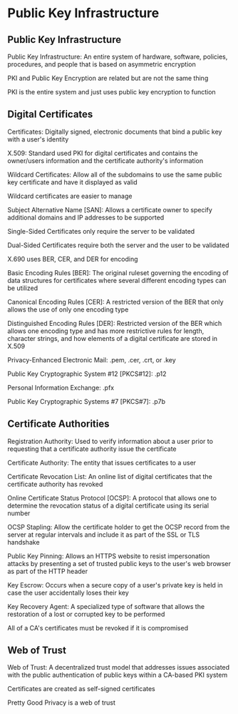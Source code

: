 # Public Key Infrastructure # 

## Public Key Infrastructure ## 

Public Key Infrastructure: An entire system of hardware, software, policies, procedures, and people that is based on asymmetric encryption 

PKI and Public Key Encryption are related but are not the same thing 

PKI is the entire system and just uses public key encryption to function 

## Digital Certificates ## 

Certificates: Digitally signed, electronic documents that bind a public key with a user's identity 

X.509: Standard used PKI for digital certificates and contains the owner/users information and the certificate authority's information 

Wildcard Certificates: Allow all of the subdomains to use the same public key certificate and have it displayed as valid 

Wildcard certificates are easier to manage 

Subject Alternative Name [SAN]: Allows a certificate owner to specify additional domains and IP addresses to be supported 

Single-Sided Certificates only require the server to be validated 

Dual-Sided Certificates require both the server and the user to be validated 

X.690 uses BER, CER, and DER for encoding 

Basic Encoding Rules [BER]: The original ruleset governing the encoding of data structures for certificates where several different encoding types can be utilized 

Canonical Encoding Rules [CER]: A restricted version of the BER that only allows the use of only one encoding type 

Distinguished Encoding Rules [DER]: Restricted version of the BER which allows one encoding type and has more restrictive rules for length, character strings, and how elements of a digital certificate are stored in X.509 

Privacy-Enhanced Electronic Mail: .pem, .cer, .crt, or .key 

Public Key Cryptographic System #12 [PKCS#12]: .p12 

Personal Information Exchange: .pfx 

Public Key Cryptographic Systems #7 [PKCS#7]: .p7b 

## Certificate Authorities ## 

Registration Authority: Used to verify information about a user prior to requesting that a certificate authority issue the certificate 

Certificate Authority: The entity that issues certificates to a user 

Certificate Revocation List: An online list of digital certificates that the certificate authority has revoked 

Online Certificate Status Protocol [OCSP]: A protocol that allows one to determine the revocation status of a digital certificate using its serial number 

OCSP Stapling: Allow the certificate holder to get the OCSP record from the server at regular intervals and include it as part of the SSL or TLS handshake 

Public Key Pinning: Allows an HTTPS website to resist impersonation attacks by presenting a set of trusted public keys to the user's web browser as part of the HTTP header 

Key Escrow: Occurs when a secure copy of a user's private key is held in case the user accidentally loses their key 

Key Recovery Agent: A specialized type of software that allows the restoration of a lost or corrupted key to be performed 

All of a CA's certificates must be revoked if it is compromised 

## Web of Trust ## 

Web of Trust: A decentralized trust model that addresses issues associated with the public authentication of public keys within a CA-based PKI system 

Certificates are created as self-signed certificates 

Pretty Good Privacy is a web of trust 